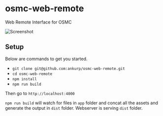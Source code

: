 # osmc-web-remote
Web Remote Interface for OSMC

![Screenshot](http://i.imgur.com/KHbIz4X.png)

## Setup

Below are commands to get you started.

* `git clone git@github.com:ankurp/osmc-web-remote.git`
* `cd osmc-web-remote`
* `npm install`
* `npm run build`

Then go to `http://localhost:4000`

 `npm run build` will watch for files in `app` folder and concat all the assets and generate the output in `dist` folder. Webserver is serving `dist` folder.